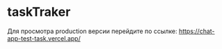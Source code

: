 # taskTraker

Для просмотра production версии перейдите по ссылке: https://chat-app-test-task.vercel.app/
